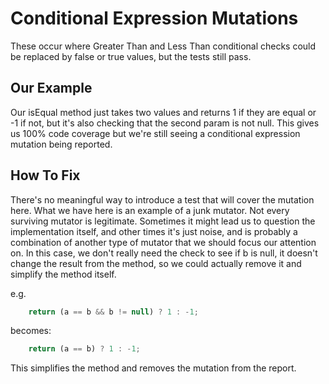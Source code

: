 # Conditional Expression Mutations

These occur where Greater Than and Less Than conditional checks could be replaced by false or true values, but the tests still pass.

## Our Example

Our isEqual method just takes two values and returns 1 if they are equal or -1 if not, but it's also checking that the second param is not null. This gives us 100% code coverage but we're still seeing a conditional expression mutation being reported.

## How To Fix

There's no meaningful way to introduce a test that will cover the mutation here. What we have here is an example of a junk mutator. Not every surviving mutator is legitimate. Sometimes it might lead us to question the implementation itself, and other times it's just noise, and is probably a combination of another type of mutator that we should focus our attention on. In this case, we don't really need the check to see if b is null, it doesn't change the result from the method, so we could actually remove it and simplify the method itself.

e.g.

```typescript
    return (a == b && b != null) ? 1 : -1;
```

becomes:

```typescript
    return (a == b) ? 1 : -1;
```

This simplifies the method and removes the mutation from the report.

